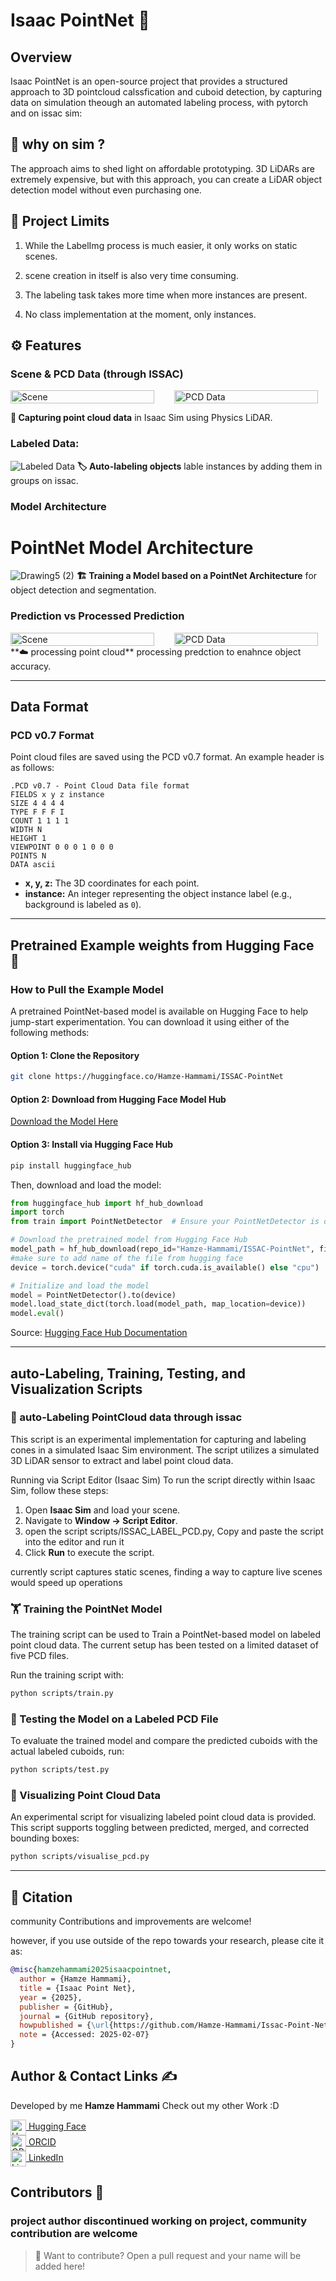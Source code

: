 # Isaac PointNet 🚀

## Overview  
Isaac PointNet is an open-source project that provides a structured approach to 3D pointcloud calssfication and cuboid detection, by capturing data on simulation theough an automated labeling process, with pytorch and on issac sim:

## 🔎 why on sim ?
The approach aims to shed light on affordable prototyping. 3D LiDARs are extremely expensive, but with this approach, you can create a LiDAR object detection model without even purchasing one. 

## 🚧 Project Limits
1.	While the LabelImg process is much easier, it only works on static scenes.

2.	scene creation in itself is also very time consuming.

3.	The labeling task takes more time when more instances are present.

4.	No class implementation at the moment, only instances.

## ⚙️ Features

### **Scene & PCD Data (through ISSAC)**

<div style="display: flex; justify-content: center; gap: 20px;">
    <img src="https://github.com/user-attachments/assets/807031e2-7b27-4cd2-911d-891227e507f6" alt="Scene" width="95%">
    <img src="https://github.com/user-attachments/assets/d7def4fe-d3bb-4376-be91-b529dda42833" alt="PCD Data" width="95%">
</div>

**📡 Capturing point cloud data** in Isaac Sim using Physics LiDAR.

  
 ### **Labeled Data:**
![Labeled Data](https://github.com/user-attachments/assets/98d2182c-5fe8-4e66-a5a0-45f4d5e87b6d)
**🏷️ Auto-labeling objects** lable instances by adding them in groups on issac. 
  
### **Model Architecture** 
# PointNet Model Architecture
![Drawing5 (2)](https://github.com/user-attachments/assets/f78565a2-3e91-4f3c-8211-7af26c59c465)
**🏗️ Training a Model based on a PointNet Architecture** for object detection and segmentation.

### **Prediction vs Processed Prediction**

<div style="display: flex; justify-content: center; gap: 20px;">
    <img src="https://github.com/user-attachments/assets/0c2fcec1-636a-429b-a46b-1c0904eb326b" alt="Scene" width="95%">
    <img src="https://github.com/user-attachments/assets/5e27b23d-85ea-49fb-9ae8-60dafdac42e7" alt="PCD Data" width="95%">
</div>
**☁️ processing point cloud** processing predction to enahnce object accuracy.

---


## Data Format

### PCD v0.7 Format  
Point cloud files are saved using the PCD v0.7 format. An example header is as follows:

```
.PCD v0.7 - Point Cloud Data file format
FIELDS x y z instance
SIZE 4 4 4 4
TYPE F F F I
COUNT 1 1 1 1
WIDTH N
HEIGHT 1
VIEWPOINT 0 0 0 1 0 0 0
POINTS N
DATA ascii
```

- **x, y, z:** The 3D coordinates for each point.
- **instance:** An integer representing the object instance label (e.g., background is labeled as `0`).

---

## Pretrained Example weights from Hugging Face 🤗

### How to Pull the Example Model  
A pretrained PointNet-based model is available on Hugging Face to help jump-start experimentation. You can download it using either of the following methods:

#### Option 1: Clone the Repository
```bash
git clone https://huggingface.co/Hamze-Hammami/ISSAC-PointNet
```

#### Option 2: Download from Hugging Face Model Hub
[Download the Model Here](https://huggingface.co/Hamze-Hammami/ISSAC-PointNet/tree/main/models)

#### Option 3: Install via Hugging Face Hub
```bash
pip install huggingface_hub
```

Then, download and load the model:
```python
from huggingface_hub import hf_hub_download
import torch
from train import PointNetDetector  # Ensure your PointNetDetector is defined as in this repo

# Download the pretrained model from Hugging Face Hub
model_path = hf_hub_download(repo_id="Hamze-Hammami/ISSAC-PointNet", filename="<Model_name>.pth")
#make sure to add name of the file from hugging face 
device = torch.device("cuda" if torch.cuda.is_available() else "cpu")

# Initialize and load the model
model = PointNetDetector().to(device)
model.load_state_dict(torch.load(model_path, map_location=device))
model.eval()

```

Source: [Hugging Face Hub Documentation](https://huggingface.co/docs/hub)

---

## auto-Labeling, Training, Testing, and Visualization Scripts


### 📝 auto-Labeling PointCloud data through issac 
This script is an experimental implementation for capturing and labeling cones in a simulated Isaac Sim environment. The script utilizes a simulated 3D LiDAR sensor to extract and label point cloud data.

Running via Script Editor (Isaac Sim)
To run the script directly within Isaac Sim, follow these steps:
1. Open **Isaac Sim** and load your scene.
2. Navigate to **Window → Script Editor**.
3. open the script scripts/ISSAC_LABEL_PCD.py, Copy and paste the script into the editor and run it 
4. Click **Run** to execute the script.

currently script captures static scenes, finding a way to capture live scenes would speed up operations


### 🏋️ Training the PointNet Model
The training script can be used to Train a PointNet-based model on labeled point cloud data. The current setup has been tested on a limited dataset of five PCD files.

Run the training script with:
```bash
python scripts/train.py
```

### 🧪 Testing the Model on a Labeled PCD File
To evaluate the trained model and compare the predicted cuboids with the actual labeled cuboids, run:
```bash
python scripts/test.py
```


### 🎨 Visualizing Point Cloud Data
An experimental script for visualizing labeled point cloud data is provided. This script supports toggling between predicted, merged, and corrected bounding boxes:
```bash
python scripts/visualise_pcd.py
```

---
## 📖 Citation

community Contributions and improvements are welcome!

however, if you use outside of the repo towards your research, please cite it as:

```bibtex
@misc{hamzehammami2025isaacpointnet,
  author = {Hamze Hammami},
  title = {Isaac Point Net},
  year = {2025},
  publisher = {GitHub},
  journal = {GitHub repository},
  howpublished = {\url{https://github.com/Hamze-Hammami/Issac-Point-Net}},
  note = {Accessed: 2025-02-07}
}

```

## Author & Contact Links ✍️

Developed by me **Hamze Hammami**
Check out my other Work :D 
<div align="left">
    <a href="https://huggingface.co/Hamze-Hammami">
        <img src="https://huggingface.co/front/assets/huggingface_logo-noborder.svg" alt="Hugging Face" width="25" height="25" style="vertical-align: middle;"> 
        Hugging Face
    </a>
    <br>
    <a href="https://orcid.org/0009-0004-5754-5842">
        <img src="https://info.orcid.org/wp-content/uploads/2019/11/orcid_32x32.png" alt="ORCID" width="25" height="25" style="vertical-align: middle;"> 
        ORCID
    </a>
    <br>
    <a href="https://www.linkedin.com/in/hamze-hammami-1a8800229/">
        <img src="https://raw.githubusercontent.com/rahuldkjain/github-profile-readme-generator/master/src/images/icons/Social/linked-in-alt.svg" alt="LinkedIn" width="25" height="25" style="vertical-align: middle;"> 
        LinkedIn
    </a>
</div>

## Contributors 👥

### project author discontinued working on project, community contribution are welcome

> 🌟 Want to contribute? Open a pull request and your name will be added here!

